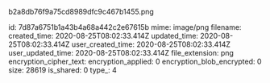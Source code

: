 b2a8db76f9a75cd8989dfc9c467b1455.png

id: 7d87a6751b1a43b4a68a442c2e67615b
mime: image/png
filename: 
created_time: 2020-08-25T08:02:33.414Z
updated_time: 2020-08-25T08:02:33.414Z
user_created_time: 2020-08-25T08:02:33.414Z
user_updated_time: 2020-08-25T08:02:33.414Z
file_extension: png
encryption_cipher_text: 
encryption_applied: 0
encryption_blob_encrypted: 0
size: 28619
is_shared: 0
type_: 4